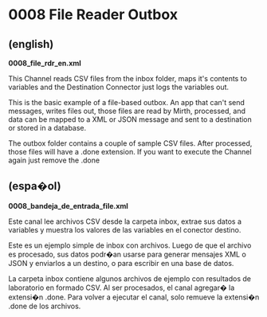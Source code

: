 # 0008 File Reader Outbox

## (english)

**0008_file_rdr_en.xml**

This Channel reads CSV files from the inbox folder, maps it's contents to variables and the
Destination Connector just logs the variables out.

This is the basic example of a file-based outbox. An app that can't send messages, writes files out,
those files are read by Mirth, processed, and data can be mapped to a XML or JSON message and sent
to a destination or stored in a database.

The outbox folder contains a couple of sample CSV files. After processed, those files will have
a .done extension. If you want to execute the Channel again just remove the .done


## (espa�ol)

**0008_bandeja_de_entrada_file.xml**

Este canal lee archivos CSV desde la carpeta inbox, extrae sus datos a variables y muestra los
valores de las variables en el conector destino.

Este es un ejemplo simple de inbox con archivos. Luego de que el archivo es procesado, sus datos
podr�an usarse para generar mensajes XML o JSON y enviarlos a un destino, o para escribir en una
base de datos.

La carpeta inbox contiene algunos archivos de ejemplo con resultados de laboratorio en formado CSV.
Al ser procesados, el canal agregar� la extensi�n .done. Para volver a ejecutar el canal, solo
remueve la extensi�n .done de los archivos.

